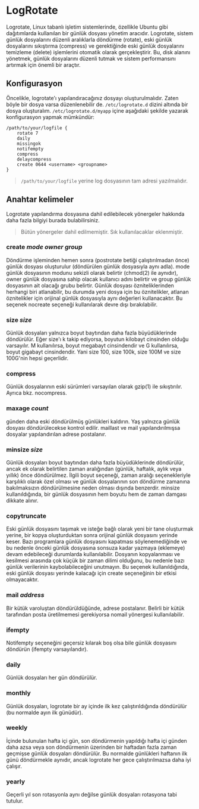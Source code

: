 # LogRotate

Logrotate, Linux tabanlı işletim sistemlerinde, özellikle Ubuntu gibi dağıtımlarda kullanılan bir günlük dosyası yönetim aracıdır. Logrotate, sistem günlük dosyalarını düzenli aralıklarla döndürme (rotate), eski günlük dosyalarını sıkıştırma (compress) ve gerektiğinde eski günlük dosyalarını temizleme (delete) işlemlerini otomatik olarak gerçekleştirir. Bu, disk alanını yönetmek, günlük dosyalarını düzenli tutmak ve sistem performansını artırmak için önemli bir araçtır.

## Konfigurasyon
Öncelikle, logrotate'ı yapılandıracağınız dosyayı oluşturulmalıdır. Zaten böyle bir dosya varsa düzenlenebilir de. `/etc/logrotate.d` dizini altında bir dosya oluşturalım. `/etc/logrotate.d/myapp` içine aşağıdaki şekilde yazarak konfigurasyon yapmak mümkündür:
```
/path/to/your/logfile {
    rotate 7
    daily
    missingok
    notifempty
    compress
    delaycompress
    create 0644 <username> <groupname>
}
```
> `/path/to/your/logfile` yerine log dosyasının tam adresi yazılmalıdır.

## Anahtar kelimeler
Logrotate yapılandırma dosyasına dahil edilebilecek yönergeler hakkında daha fazla bilgiyi burada bulabilirsiniz.
> Bütün yönergeler dahil edilmemiştir. Sık kullanılacaklar eklenmiştir.

### create *mode owner group*
Döndürme işleminden hemen sonra (postrotate betiği çalıştırılmadan önce) günlük dosyası oluşturulur (döndürülen günlük dosyasıyla aynı adla). mode günlük dosyasının modunu sekizli olarak belirtir (chmod(2) ile aynıdır), owner günlük dosyasına sahip olacak kullanıcı adını belirtir ve group günlük dosyasının ait olacağı grubu belirtir. Günlük dosyası özniteliklerinden herhangi biri atlanabilir, bu durumda yeni dosya için bu öznitelikler, atlanan öznitelikler için orijinal günlük dosyasıyla aynı değerleri kullanacaktır. Bu seçenek nocreate seçeneği kullanılarak devre dışı bırakılabilir.

### size *size*
Günlük dosyaları yalnızca boyut baytından daha fazla büyüdüklerinde döndürülür. Eğer size'ı k takip ediyorsa, boyutun kilobayt cinsinden olduğu varsayılır. M kullanılırsa, boyut megabayt cinsindendir ve G kullanılırsa, boyut gigabayt cinsindendir. Yani size 100, size 100k, size 100M ve size 100G'nin hepsi geçerlidir.

### compress
Günlük dosyalarının eski sürümleri varsayılan olarak gzip(1) ile sıkıştırılır. Ayrıca bkz. nocompress.

### maxage *count* 
<count> günden daha eski döndürülmüş günlükleri kaldırın. Yaş yalnızca günlük dosyası döndürülecekse kontrol edilir. maillast ve mail yapılandırılmışsa dosyalar yapılandırılan adrese postalanır. 

### minsize *size* 
Günlük dosyaları boyut baytından daha fazla büyüdüklerinde döndürülür, ancak ek olarak belirtilen zaman aralığından (günlük, haftalık, aylık veya yıllık) önce döndürülmez. İlgili boyut seçeneği, zaman aralığı seçenekleriyle karşılıklı olarak özel olması ve günlük dosyalarının son döndürme zamanına bakılmaksızın döndürülmesine neden olması dışında benzerdir. minsize kullanıldığında, bir günlük dosyasının hem boyutu hem de zaman damgası dikkate alınır.

### copytruncate
Eski günlük dosyasını taşımak ve isteğe bağlı olarak yeni bir tane oluşturmak yerine, bir kopya oluşturduktan sonra orijinal günlük dosyasını yerinde keser. Bazı programlara günlük dosyasını kapatması söylenemediğinde ve bu nedenle önceki günlük dosyasına sonsuza kadar yazmaya (eklemeye) devam edebileceği durumlarda kullanılabilir. Dosyanın kopyalanması ve kesilmesi arasında çok küçük bir zaman dilimi olduğunu, bu nedenle bazı günlük verilerinin kaybolabileceğini unutmayın. Bu seçenek kullanıldığında, eski günlük dosyası yerinde kalacağı için create seçeneğinin bir etkisi olmayacaktır.

### mail *address*
Bir kütük varoluştan döndürüldüğünde, adrese postalanır. Belirli bir kütük tarafından posta üretilmemesi gerekiyorsa nomail yönergesi kullanılabilir.

### ifempty
Notifempty seçeneğini geçersiz kılarak boş olsa bile günlük dosyasını döndürün (ifempty varsayılandır).

### daily
Günlük dosyaları her gün döndürülür.

### monthly
Günlük dosyaları, logrotate bir ay içinde ilk kez çalıştırıldığında döndürülür (bu normalde ayın ilk günüdür).

### weekly
İçinde bulunulan hafta içi gün, son döndürmenin yapıldığı hafta içi günden daha azsa veya son döndürmenin üzerinden bir haftadan fazla zaman geçmişse günlük dosyaları döndürülür. Bu normalde günlükleri haftanın ilk günü döndürmekle aynıdır, ancak logrotate her gece çalıştırılmazsa daha iyi çalışır.

### yearly
Geçerli yıl son rotasyonla aynı değilse günlük dosyaları rotasyona tabi tutulur.

